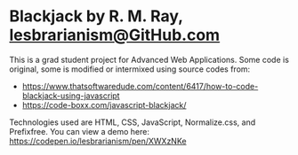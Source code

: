 # Blackjack by R. M. Ray, lesbrarianism@GitHub.com

This is a grad student project for Advanced Web Applications.  Some code is original, some is modified or intermixed using source codes from:
- https://www.thatsoftwaredude.com/content/6417/how-to-code-blackjack-using-javascript
- https://code-boxx.com/javascript-blackjack/

Technologies used are HTML, CSS, JavaScript, Normalize.css, and Prefixfree.  You can view a demo here:  https://codepen.io/lesbrarianism/pen/XWXzNKe
